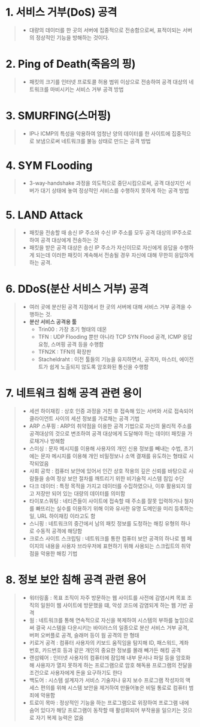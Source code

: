 # 1. 서비스 거부(DoS) 공격
> - 대량의 데이터를 한 곳의 서버에 집중적으로 전송함으로써, 표적이되는 서버의 정상적인 기능을 방해하는 것이다.

# 2. Ping of Death(죽음의 핑)
> - 패킷의 크기를 인터넷 프로토콜 허용 범위 이상으로 전송하여 공격 대상의 네트워크를 마비시키는 서비스 거부 공격 방법

# 3. SMURFING(스머핑)
> - IP나 ICMP의 특성을 악용하여 엄청난 양의 데이터를 한 사이트에 집중적으로 보냄으로써 네트워크를 불능 상태로 만드는 공격 방법

# 4. SYM FLooding
> - 3-way-handshake 과정을 의도적으로 중단시킴으로써, 공격 대상지인 서버가 대기 상태에 놓여 정상적인 서비스를 수행하지 못하게 하는 공격 방법

# 5. LAND Attack
> - 패킷을 전송할 때 송신 IP 주소와 수신 IP 주소를 모두 공격 대상의 IP주소로 하여 공격 대상에게 전송하는 것
> - 패킷을 받은 공격 대상은 송신 IP 주소가 자신이므로 자신에게 응답을 수행하게 되는데 이러한 패킷이 계속해서 전송될 경우 자신에 대해 무한히 응답하게 하는 공격.

# 6. DDoS(분산 서비스 거부) 공격
> - 여러 곳에 분산된 공격 지점에서 한 곳의 서버에 대해 서비스 거부 공격을 수행하는 것.
> - **분산 서비스 공격용 툴**
>   - Trin00 : 가장 초기 형태의 데몬
>   - TFN : UDP Flooding 뿐만 아니라 TCP SYN Flood 공격, ICMP 응답 요청, 스머핑 공격 등을 수행함
>   - TFN2K : TFN의 확장판
>   - Stacheldraht : 이전 툴들의 기능을 유지하면서, 공격자, 마스터, 에이전트가 쉽게 노출되지 않도록 암호화된 통신을 수행함

# 7. 네트워크 침해 공격 관련 용이
> - 세션 하이재킹 : 상호 인증 과정을 거친 후 접속해 있는 서버와 서로 접속되어 클라이언트 사이의 세션 정보를 가로채는 공격 기법
> - ARP 스푸핑 : ARP의 취약점을 이용한 공격 기법으로 자신의 물리적 주소를 공격대상의 것으로 변조하여 공격 대상에게 도달해야 하는 데이터 패킷을 가로채거나 방해함
> - 스미싱 : 문자 메시지를 이용해 사용자의 개인 신용 정보를 빼내는 수법, 초기에는 문자 메시지를 이용해 개인 비밀정보나 소액 결재를 유도하는 형태로 시작되었음
> - 사회 공학 : 컴퓨터 보안에 있어서 인간 상호 작용의 깊은 신뢰를 바탕으로 사람들을 송여 정상 보안 절차를 깨트리기 위한 비기술적 시스템 침입 수단
> - 다크 데이터 : 특정 목적을 가지고 데이터를 수집하였으나, 이후 활용되지 않고 저장만 되어 있는 대량의 데이터를 의미함
> - 타이포스쿼팅 : 네티즌들이 사이트에 접속할 때 주소를 잘못 입력하거나 철자를 빠뜨리는 실수를 이용하기 위해 이와 유사한 유명 도메인을 미리 등록하는 일, URL 하이재킹 이라고도 함
> - 스니핑 : 네트워크의 중간에서 남의 패킷 정보를 도청하는 해킹 유형의 하나로 수동적 공격에 해당함
> - 크로스 사이트 스크립팅 : 네트워크를 통한 컴퓨터 보안 공격의 하나로 웹 페이지의 내용을 사용자 브라우저에 표현하기 위해 사용되는 스크립트의 취약점을 악용한 해킹 기법

# 8. 정보 보안 침해 공격 관련 용어
> - 워터링홀 : 목표 조직이 자주 방문하는 웹 사이트를 사전에 감염시켜 목표 조직의 일원이 웹 사이트에 방문했을 떄, 악성 코드에 감염되게 하는 웹 기반 공격
> - 웜 : 네트워크를 통해 연속적으로 자신을 복제하여 시스템의 부하를 높임으로써 결국 시스템을 다운시키는 바이러스의 일종으로 분산 서비스 거부 공격, 버퍼 오버플로 공격, 슬래머 등이 웜 공격의 한 형태
> - 키로거 공격 : 컴퓨터 사용자의 키보드 움직임을 탐지해 ID, 패스워드, 계좌 번호, 카드번호 등과 같은 개인의 중요한 정보를 몰래 빼가든 해킹 공격
> - 랜섬웨어 : 인터넷 사용자의 컴퓨터에 잠입해 내부 문서나 파일 등을 암호화해 사용자가 열지 못하게 하는 프로그램으로 암호 해독용 프로그램의 전달을 조건으로 사용자에게 돈을 요구하기도 한다
> - 백도어 : 시스템 설계자가 서비스 기술자나 유지 보수 프로그램 작성자의 액세스 편의를 위해 시스템 보안을 제거하여 만들어놓은 비밀 통로로 컴퓨터 범죄에 악용함
> - 트로이 목마 : 정상적인 기능을 하는 프로그램으로 위장하여 프로그램 내에 숨어 있다가 해당 프로그램이 동작할 때 활성화되어 부작용을 일으키는 것으로 자기 복제 능력은 없음